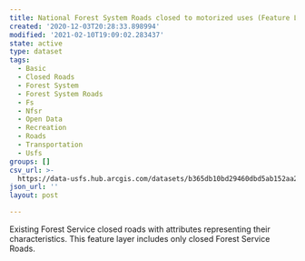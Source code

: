 ```yaml
---
title: National Forest System Roads closed to motorized uses (Feature Layer)
created: '2020-12-03T20:28:33.898994'
modified: '2021-02-10T19:09:02.283437'
state: active
type: dataset
tags:
  - Basic
  - Closed Roads
  - Forest System
  - Forest System Roads
  - Fs
  - Nfsr
  - Open Data
  - Recreation
  - Roads
  - Transportation
  - Usfs
groups: []
csv_url: >-
  https://data-usfs.hub.arcgis.com/datasets/b365db10bd29460dbd5ab152aa2116c0_1.csv?outSR=%7B%22latestWkid%22%3A4269%2C%22wkid%22%3A4269%7D
json_url: ''
layout: post

---
```

Existing Forest Service closed roads with attributes representing their characteristics. This feature layer includes only closed Forest Service Roads.
